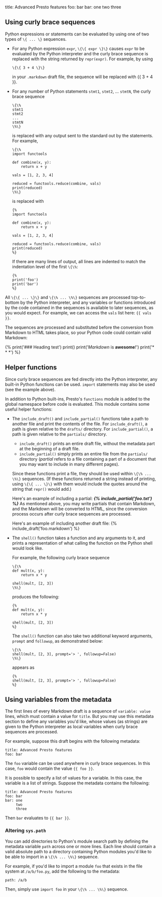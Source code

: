 title: Advanced Presto features
foo: bar
bar: one
     two
     three

## Using curly brace sequences

Python expressions or statements can be evaluated by using one of
two types of `\{ ... \}` sequences.

*   For any Python expression `expr`, `\{\{ expr \}\}` causes `expr` to be
    evaluated by the Python interpreter and the curly brace sequence is
    replaced with the string returned by `repr(expr)`. For example, by using

        \{\{ 3 + 4 \}\}

    in your `.markdown` draft file, the sequence will be replaced
    with {{ 3 + 4 }}.

*   For any number of Python statements `stmt1`, `stmt2`, ... `stmtN`,
    the curly brace sequence

        \{\%
        stmt1
        stmt2
        ...
        stmtN
        \%\}

    is replaced with any output sent to the standard out by the
    statements. For example,

        \{\%
        import functools

        def combine(x, y):
            return x + y

        vals = [1, 2, 3, 4]

        reduced = functools.reduce(combine, vals)
        print(reduced)
        \%\}

    is replaced with

        {%
        import functools

        def combine(x, y):
            return x + y

        vals = [1, 2, 3, 4]

        reduced = functools.reduce(combine, vals)
        print(reduced)
        %}

    If there are many lines of output, all lines are indented to match
    the indentation level of the first `\{\%`:

        {%
        print('foo')
        print('bar')
        %}

All `\{\{ ... \}\}` and `\{\% ... \%\}` sequences are processed top-to-bottom
by the Python interpreter, and any variables or functions introduced by
the code contained in the sequences is available to later sequences, as you
would expect.
For example, we can access the `vals` list here: `{{ vals }}`.

The sequences are processed and substituted before the conversion from
Markdown to HTML takes place, so your Python code could contain valid
Markdown:

{%
print('### Heading test')
print()
print('*Markdown* is **awesome**!')
print('* * *')
%}


## Helper functions

Since curly brace sequences are fed directly into the Python interpreter,
any built-in Python functions can be used. `import` statements may also
be used (see the example above).

In addition to Python built-ins, Presto's `functions` module is added
to the global namespace before code is evaluated. This module contains
some useful helper functions:

*   The `include_draft()` and `include_partial()` functions take a path to
    another file and print the contents of the file. For `include_draft()`,
    a path is given relative to the `drafts/` directory.
    For `include_partial()`, a path is given relative to the `partials/`
    directory.

    -   `include_draft()` prints an entire draft file, without the
        metadata part at the beginning of a draft file.
    -   `include_partial()` simply prints an entire file from
        the `partials/` directory (*partial* refers to a file containing
        a part of a document that you may want to include in many
        different pages).

    Since these functions print a file, they should be used within
    `\{\% ... \%\}` sequences. (If these functions returned a string
    instead of printing, using `\{\{ ... \}\}` with them would include
    the quotes around the string that `repr()` would add.)

    Here's an example of including a
    partial: ***{% include_partial('foo.txt') %}***
    As mentioned above, you may write partials that contain Markdown,
    and the Markdown will be converted to HTML, since the conversion
    process occurs after curly brace sequences are processed.

    Here's an example of including another draft file:
    {% include_draft('foo.markdown') %}

*   The `shell()` function takes a function and any arguments to it,
    and prints a representation of what calling the function on the
    Python shell would look like.

    For example, the following curly brace sequence

        \{\%
        def mult(x, y):
            return x * y

        shell(mult, [2, 3])
        \%\}

    produces the following:

        {%
        def mult(x, y):
            return x * y

        shell(mult, [2, 3])
        %}

    The `shell()` function can also take two additional keyword
    arguments, `prompt` and `followup`, as demonstrated below:

        \{\%
        shell(mult, [2, 3], prompt='> ', followup=False)
        \%\}

    appears as

        {%
        shell(mult, [2, 3], prompt='> ', followup=False)
        %}


## Using variables from the metadata

The first lines of every Markdown draft is a
sequence of `variable: value` lines, which must contain a value for `title`.
But you may use this metadata section to define any variables you'd like,
whose values (as strings) are given to the Python interpreter as local
variables when curly brace sequences are processed.

For example, suppose this draft begins with the following metadata:

    title: Advanced Presto features
    foo: bar

The `foo` variable can be used anywhere in curly brace sequences. In
this case, `foo` would contain the value `{{ foo }}`.

It is possible to specify a list of values for a variable. In this case,
the variable is a list of strings. Suppose the metadata contains the
following:

    title: Advanced Presto features
    foo: bar
    bar: one
         two
         three

Then `bar` evaluates to `{{ bar }}`.

### Altering `sys.path`

You can add directories to Python's module search path by defining the
metadata variable `path` across one or more lines. Each line should
contain a valid absolute path to a directory containing Python modules
you'd like to be able to import in a `\{\% ... \%\}` sequence.

For example, if you'd like to import a module `foo` that exists in
the file system at `/a/b/foo.py`, add the following to the metadata:

    path: /a/b

Then, simply use `import foo` in your `\{\% ... \%\}` sequence.
